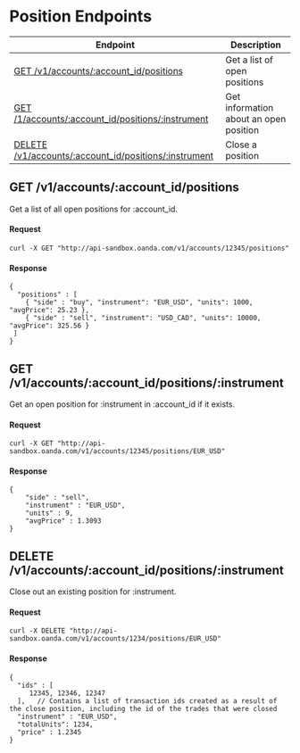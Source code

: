 # Position Endpoints

| Endpoint | Description |
| ---- | ---- |
| [GET /v1/accounts/:account_id/positions](https://github.com/oanda/apidocs/blob/master/sections/positions.md#get-v1accountsaccount_idpositions) | Get a list of open positions |
| [GET /1/accounts/:account_id/positions/:instrument](https://github.com/oanda/apidocs/blob/master/sections/positions.md#get-v1accountsaccount_idpositionsinstrument) | Get information about an open position |
| [DELETE /v1/accounts/:account_id/positions/:instrument](https://github.com/oanda/apidocs/blob/master/sections/positions.md#delete-v1accountsaccount_idpositionsinstrument) | Close a position |


## GET /v1/accounts/:account_id/positions
Get a list of all open positions for :account_id. 

#### Request
    curl -X GET "http://api-sandbox.oanda.com/v1/accounts/12345/positions"

#### Response
    {
      "positions" : [
        { "side" : "buy", "instrument": "EUR_USD", "units": 1000, "avgPrice": 25.23 },
        { "side" : "sell", "instrument": "USD_CAD", "units": 10000, "avgPrice": 325.56 }
     ]
    }



## GET /v1/accounts/:account_id/positions/:instrument
Get an open position for :instrument in :account_id if it exists.
#### Request
    curl -X GET "http://api-sandbox.oanda.com/v1/accounts/12345/positions/EUR_USD"

#### Response
    {
        "side" : "sell",
        "instrument" : "EUR_USD",
        "units" : 9,
        "avgPrice" : 1.3093
    }


## DELETE /v1/accounts/:account_id/positions/:instrument
Close out an existing position for :instrument.  

#### Request
    curl -X DELETE "http://api-sandbox.oanda.com/v1/accounts/1234/positions/EUR_USD"

#### Response
    {
      "ids" : [
         12345, 12346, 12347
      ],   // Contains a list of transaction ids created as a result of the close position, including the id of the trades that were closed
      "instrument" : "EUR_USD",
      "totalUnits": 1234,
      "price" : 1.2345
    }


